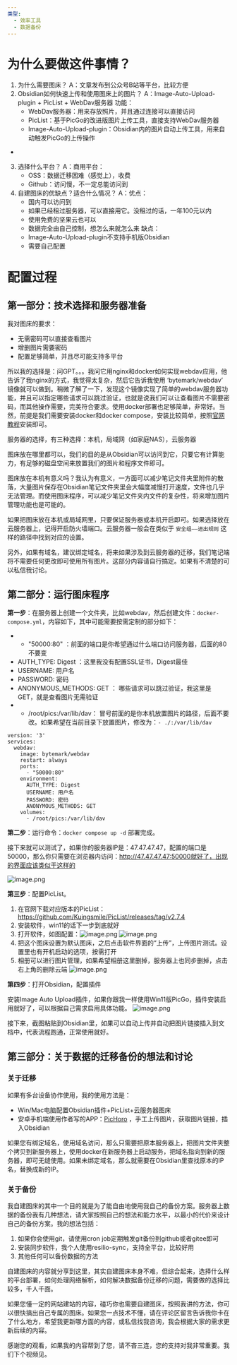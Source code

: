 ```yaml
---
类型:
  - 效率工具
  - 数据备份
---
```

# 为什么要做这件事情？

1. 为什么需要图床？
   A：文章发布到公众号B站等平台，比较方便
2. Obsidian如何快速上传和使用图床上的图片？
   A：Image-Auto-Upload-plugin + PicList + WebDav服务器
   功能：
   - WebDav服务器：用来存放照片，并且通过连接可以直接访问
   - PicList：基于PicGo的改进版图片上传工具，直接支持WebDav服务器
   - Image-Auto-Upload-plugin：Obsidian内的图片自动上传工具，用来自动触发PicGo的上传操作
- 
3. 选择什么平台？
   A：商用平台：
   - OSS：数据迁移困难（感觉上），收费
   - Github：访问慢，不一定总能访问到
4. 自建图床的优缺点？适合什么情况？
   A：优点：
   - 国内可以访问到
   - 如果已经租过服务器，可以直接用它。没租过的话，一年100元以内
   - 使用免费的坚果云也可以
   - 数据完全由自己控制，想怎么来就怎么来
    缺点：
   - Image-Auto-Upload-plugin不支持手机版Obsidian
   - 需要自己配置

# 配置过程
## 第一部分：技术选择和服务器准备

我对图床的要求：
- 无需密码可以直接查看图片
- 增删图片需要密码
- 配置足够简单，并且尽可能支持多平台

所以我的选择是：问GPT。。。我问它用nginx和docker如何实现webdav应用，他告诉了我nginx的方式，我觉得太复杂，然后它告诉我使用 ‘bytemark/webdav’ 镜像就可以做到。稍微了解了一下，发现这个镜像实现了简单的webdav服务器功能，并且可以指定哪些请求可以跳过验证，也就是说我们可以让查看图片不需要密码，而其他操作需要，完美符合要求。使用docker部署也足够简单，非常好。当然，前提是我们需要安装docker和docker compose，安装比较简单，按照[官网教程](https://docs.docker.com/engine/install/ubuntu/)安装即可。

服务器的选择，有三种选择：本机，局域网（如家庭NAS），云服务器

图床放在哪里都可以，我们的目的是从Obsidian可以访问到它，只要它有计算能力，有足够的磁盘空间来放置我们的图片和程序文件即可。

图床放在本机有意义吗？我认为有意义，一方面可以减少笔记文件夹里附件的散落，大量图片保存在Obsidian笔记文件夹里会大幅度减慢打开速度，文件也几乎无法管理。而使用图床程序，可以减少笔记文件夹内文件的复杂性，将来增加图片管理功能也是可能的。

如果把图床放在本机或局域网里，只要保证服务器或本机开启即可。如果选择放在云服务器上，记得开启防火墙端口。云服务器一般会在类似于 `安全组——进出规则` 这样的路径中找到对应的设置。

另外，如果有域名，建议绑定域名，将来如果涉及到云服务器的迁移，我们笔记端将不需要任何更改即可使用所有图片。这部分内容请自行搞定。如果有不清楚的可以私信我讨论。

## 第二部分：运行图床程序

**第一步**：在服务器上创建一个文件夹，比如webdav，然后创建文件：`docker-compose.yml`，内容如下，其中可能需要按需定制的部分如下：

- - "50000:80" ：前面的端口是你希望通过什么端口访问服务器，后面的80不要变
- AUTH_TYPE: Digest ：这里我没有配置SSL证书，Digest最佳
- USERNAME: 用户名
- PASSWORD: 密码
- ANONYMOUS_METHODS: GET ： 哪些请求可以跳过验证，我这里是GET，就是查看图片无需验证
- - /root/pics:/var/lib/dav： 冒号前面的是你本机放置图片的路径，后面不要改。如果希望在当前目录下放置图片，修改为：`- ./:/var/lib/dav`

~~~
version: '3'
services:
  webdav:
    image: bytemark/webdav
    restart: always
    ports:
      - "50000:80"
    environment:
      AUTH_TYPE: Digest
      USERNAME: 用户名
      PASSWORD: 密码
      ANONYMOUS_METHODS: GET
    volumes:
      - /root/pics:/var/lib/dav
~~~

**第二步**：运行命令：`docker compose up -d` 部署完成。

接下来就可以测试了，如果你的服务器IP是：47.47.47.47，配置的端口是50000，那么你只需要在浏览器内访问：http://47.47.47.47:50000就好了，出现的界面应该类似于这样的

![image.png](http://pic.dellyqiao.com:3011/202403011822175_1709288540.png)

**第三步**：配置PicList。
1. 在官网下载对应版本的PicList：https://github.com/Kuingsmile/PicList/releases/tag/v2.7.4
2. 安装软件，win11的话下一步到底就好
3. 打开软件，如图配置：![image.png](http://pic.dellyqiao.com:3011/202403011825572_1709288739.png)
![image.png](http://pic.dellyqiao.com:3011/202403011830863_1709289041.png)
4. 把这个图床设置为默认图床，之后点击软件界面的“上传”，上传图片测试。设置里也有开机启动的选项，按需打开
5. 相册可以进行图片管理，如果希望相册这里删掉，服务器上也同步删掉，点击右上角的删除云端
   ![image.png](http://pic.dellyqiao.com:3011/202403011832182_1709289142.png)

**第四步**：打开Obsidian，配置插件

安装Image Auto Upload插件，如果你跟我一样使用Win11版PicGo，插件安装启用就好了，可以根据自己需求启用具体功能。
![image.png](http://pic.dellyqiao.com:3011/202403011834930_1709289252.png)


接下来，截图粘贴到Obsidian里，如果可以自动上传并自动把图片链接插入到文档中，代表流程跑通，正常使用就好。

## 第三部分：关于数据的迁移备份的想法和讨论

### 关于迁移

如果有多台设备协作使用，我的使用方法是：
- Win/Mac电脑配置Obsidian插件+PicList+云服务器图床
- 安卓手机端使用作者写的APP：[PicHoro](https://github.com/Kuingsmile/PicHoro) ，手工上传图片，获取图片链接，插入Obsidian

如果您有绑定域名，使用域名访问，那么只需要把原本服务器上，把图片文件夹整个拷贝到新服务器上，使用docker在新服务器上启动服务，把域名指向到新的服务器，即可无缝使用。如果未绑定域名，那么就需要在Obsidian里查找原本的IP名，替换成新的IP。

### 关于备份

我自建图床的其中一个目的就是为了能自由地使用我自己的备份方案。服务器上数据的备份我有几种想法，请大家按照自己的想法和能力水平，以最小的代价来设计自己的备份方案。我的想法包括：
1. 如果你会使用git，请使用cron job定期触发git备份到github或者gitee即可
2. 安装同步软件，我个人使用resilio-sync，支持全平台，比较好用
3. 其他任何可以备份数据的方法


自建图床的内容就分享到这里，其实自建图床本身不难，但综合起来，选择什么样的平台部署，如何处理网络解析，如何解决数据备份迁移的问题，需要做的选择比较多，千人千面。

如果您懂一定的网站建站的内容，碰巧你也需要自建图床，按照我讲的方法，你可以很快搞出自己专属的图床。如果您一点技术不懂，请在评论区留言告诉我你卡在了什么地方，希望我更新哪方面的内容，或私信找我咨询，我会根据大家的需求更新后续的内容。

感谢您的观看，如果我的内容帮到了您，请不吝三连，您的支持对我非常重要。我们下个视频见。
